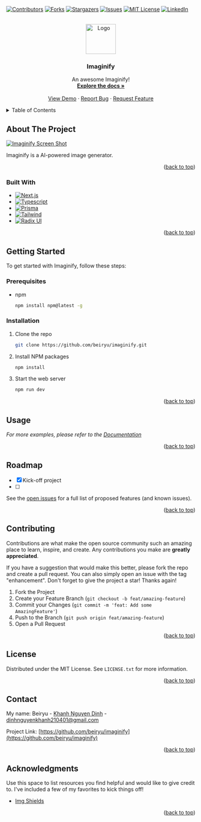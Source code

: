 <a name="readme-top"></a>

[![Contributors][contributors-shield]][contributors-url]
[![Forks][forks-shield]][forks-url]
[![Stargazers][stars-shield]][stars-url]
[![Issues][issues-shield]][issues-url]
[![MIT License][license-shield]][license-url]
[![LinkedIn][linkedin-shield]][linkedin-url]

<!-- PROJECT LOGO -->
<br />
<div align="center">
  <a href="https://github.com/beiryu/imaginify">
    <img src="public/images/logo.svg" alt="Logo" width="80" height="80">
  </a>

  <h3 align="center">Imaginify</h3>

  <p align="center">
    An awesome Imaginify!
    <br />
    <a href="https://github.com/beiryu/imaginify"><strong>Explore the docs »</strong></a>
    <br />
    <br />
    <a href="https://github.com/beiryu/imaginify">View Demo</a>
    ·
    <a href="https://github.com/beiryu/imaginify/issues">Report Bug</a>
    ·
    <a href="https://github.com/beiryu/imaginify/issues">Request Feature</a>
  </p>
</div>

<!-- TABLE OF CONTENTS -->
<details>
  <summary>Table of Contents</summary>
  <ol>
    <li>
      <a href="#about-the-project">About The Project</a>
      <ul>
        <li><a href="#built-with">Built With</a></li>
      </ul>
    </li>
    <li>
      <a href="#getting-started">Getting Started</a>
      <ul>
        <li><a href="#prerequisites">Prerequisites</a></li>
        <li><a href="#installation">Installation</a></li>
      </ul>
    </li>
    <li><a href="#usage">Usage</a></li>
    <li><a href="#roadmap">Roadmap</a></li>
    <li><a href="#contributing">Contributing</a></li>
    <li><a href="#license">License</a></li>
    <li><a href="#contact">Contact</a></li>
    <li><a href="#acknowledgments">Acknowledgments</a></li>
  </ol>
</details>

<!-- ABOUT THE PROJECT -->

## About The Project

[![Imaginify Screen Shot][product-screenshot]](https://example.com)

Imaginify is a AI-powered image generator.

<p align="right">(<a href="#readme-top">back to top</a>)</p>

### Built With

- [![Next.js][Next.js]][Nextjs-url]
- [![Typescript][Typescript]][Typescript-url]
- [![Prisma][Prisma]][Prisma-url]
- [![Tailwind][Tailwind]][Tailwind-url]
- [![Radix UI][Radix UI]][Radix-ui-url]

<p align="right">(<a href="#readme-top">back to top</a>)</p>

<!-- GETTING STARTED -->

## Getting Started

To get started with Imaginify, follow these steps:

### Prerequisites

- npm
  ```sh
  npm install npm@latest -g
  ```

### Installation

1. Clone the repo
   ```sh
   git clone https://github.com/beiryu/imaginify.git
   ```
2. Install NPM packages
   ```sh
   npm install
   ```
3. Start the web server
   ```sh
   npm run dev
   ```

<p align="right">(<a href="#readme-top">back to top</a>)</p>

<!-- USAGE EXAMPLES -->

## Usage

_For more examples, please refer to the [Documentation](https://rawg.io/)_

<p align="right">(<a href="#readme-top">back to top</a>)</p>

<!-- ROADMAP -->

## Roadmap

- [x] Kick-off project
- [ ] 

See the [open issues](https://github.com/beiryu/imaginify/issues) for a full list of proposed features (and known issues).

<p align="right">(<a href="#readme-top">back to top</a>)</p>

<!-- CONTRIBUTING -->

## Contributing

Contributions are what make the open source community such an amazing place to learn, inspire, and create. Any contributions you make are **greatly appreciated**.

If you have a suggestion that would make this better, please fork the repo and create a pull request. You can also simply open an issue with the tag "enhancement".
Don't forget to give the project a star! Thanks again!

1. Fork the Project
2. Create your Feature Branch (`git checkout -b feat/amazing-feature`)
3. Commit your Changes (`git commit -m 'feat: Add some AmazingFeature'`)
4. Push to the Branch (`git push origin feat/amazing-feature`)
5. Open a Pull Request

<p align="right">(<a href="#readme-top">back to top</a>)</p>

<!-- LICENSE -->

## License

Distributed under the MIT License. See `LICENSE.txt` for more information.

<p align="right">(<a href="#readme-top">back to top</a>)</p>

<!-- CONTACT -->

## Contact

My name: Beiryu - [Khanh Nguyen Dinh](https://www.facebook.com/khanhjj.dinh/) - dinhnguyenkhanh210401@gmail.com

Project Link: [https://github.com/beiryu/imaginify](https://github.com/beiryu/imaginify)

<p align="right">(<a href="#readme-top">back to top</a>)</p>

<!-- ACKNOWLEDGMENTS -->

## Acknowledgments

Use this space to list resources you find helpful and would like to give credit to. I've included a few of my favorites to kick things off!

- [Img Shields](https://shields.io)

<p align="right">(<a href="#readme-top">back to top</a>)</p>

<!-- MARKDOWN LINKS & IMAGES -->
<!-- https://www.markdownguide.org/basic-syntax/#reference-style-links -->

[contributors-shield]: https://img.shields.io/github/contributors/beiryu/issue-tracker.svg?style=for-the-badge
[contributors-url]: https://github.com/beiryu/issue-tracker/graphs/contributors
[forks-shield]: https://img.shields.io/github/forks/beiryu/issue-tracker.svg?style=for-the-badge
[forks-url]: https://github.com/beiryu/issue-tracker/network/members
[stars-shield]: https://img.shields.io/github/stars/beiryu/issue-tracker.svg?style=for-the-badge
[stars-url]: https://github.com/beiryu/issue-tracker/stargazers
[issues-shield]: https://img.shields.io/github/issues/beiryu/issue-tracker.svg?style=for-the-badge
[issues-url]: https://github.com/beiryu/issue-tracker/issues
[license-shield]: https://img.shields.io/github/license/beiryu/issue-tracker.svg?style=for-the-badge
[license-url]: https://github.com/beiryu/issue-tracker/blob/master/LICENSE.txt
[linkedin-shield]: https://img.shields.io/badge/-LinkedIn-black.svg?style=for-the-badge&logo=linkedin&colorB=555
[linkedin-url]: https://www.linkedin.com/in/khanh-ndinh
[product-screenshot]: public/images/screenshot.png
[Next.js]: https://img.shields.io/badge/nextdotjs-000000?style=for-the-badge&logo=chakraui&logoColor=white
[Nextjs-url]: https://nextjs.org/
[Typescript]: https://img.shields.io/badge/typescript-000000?style=for-the-badge&logo=chakraui&logoColor=white
[Typescript-url]: https://www.typescriptlang.org/
[Prisma]: https://img.shields.io/badge/prisma-000000?style=for-the-badge&logo=chakraui&logoColor=white
[Prisma-url]: https://www.prisma.io/
[Tailwind]: https://img.shields.io/badge/tailwindcss-000000?style=for-the-badge&logo=chakraui&logoColor=white
[Tailwind-url]: https://tailwindcss.com/
[Radix UI]: https://img.shields.io/badge/radixui-000000?style=for-the-badge&logo=chakraui&logoColor=white
[Radix-ui-url]: https://www.radix-ui.com/